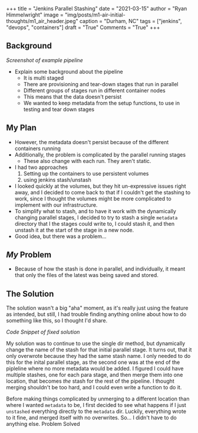 +++
title   = "Jenkins Parallel Stashing"
date    = "2021-03-15"
author  = "Ryan Himmelwright"
image   = "img/posts/m1-air-initial-thoughts/m1_air_header.jpeg"
caption = "Durham, NC"
tags    = ["jenkins", "devops", "containers"]
draft   = "True"
Comments = "True"
+++


<!--more-->

## Background

*Screenshot of example pipeline*

- Explain some background about the pipeline
  - It is multi staged
  - There are provisioning and tear-down stages that run in parallel
  - Different groups of stages run in different container nodes
  - This means that the data doesn't persist
  - We wanted to keep metadata from the setup functions, to use in testing and tear down stages


## My Plan
  - However, the metadata doesn't persist because of the different containers running
  - Additionally, the problem is complicated by the parallel running stages
    - These also change with each run. They aren't static.
  - I had two approaches
    1) Setting up the containers to use persistent volumes
    2) using jenkins stash/unstash
  - I looked quickly at the volumes, but they hit un-expressive issues right
  away, and I decided to come back to that if I couldn't get the stashing to
  work, since I thought the volumes might be more complicated to implement with our infrastructure.
  - To simplify what to stash, and to have it work with the dynamically
  changing parallel stages, I decided to try to stash a single `metadata`
  directory that I the stages could write to, I could stash it, and then unstash it at the start of the stage in a new node.
  - Good idea, but there was a problem...

## *My* Problem
- Because of how the stash is done in parallel, and individually, it meant that only the files of the latest was being saved and stored.


## The Solution
The solution wasn't a big "aha" moment, as it's really just using the feature as intended, but still, I had trouble finding anything online about how to do something like this, so I thought I'd share.

*Code Snippet of fixed solution*

My solution was to continue to use the single dir method, but dynamically
change the name of the stash for that initial parallel stage. It turns out,
that it only overwrote because they had the same stash name. I only needed to
do this for the inital parallel stage, as the second one was at the end of
the pipleline where no more metadata would be added. I figured I could have
multiple stashes, one for each para stage, and then merge them into one
location, that becomes *the* stash for the rest of the pipeline. I thought merging
shouldn't be too hard, and I could even write a function to do it. 

Before making things complicated by unmerging to a different location than
where I wanted `metadata` to be, I first decided to see what happens if I
just `unstashed` everything directly to the `metadata` dir. Luckily,
everything wrote to it fine, and merged itself with no overwrites. So... I
didn't have to do anything else. Problem Solved